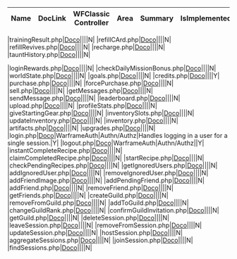 | Name | DocLink | WFClassic Controller | Area | Summary | IsImplemented | 
|--|--|--|--|--|--|

|trainingResult.php|[Doco](/endpoints/trainingResult)||||N|
|refillCArd.php|[Doco](/endpoints/refillCArd)||||N|
|refillRevives.php|[Doco](/endpoints/refillRevives)||||N|
|recharge.php|[Doco](/endpoints/recharge)||||N|
|tauntHistory.php|[Doco](/endpoints/tauntHistory)||||N|


|loginRewards.php|[Doco](/endpoints/loginRewards)||||N|
|checkDailyMissionBonus.php|[Doco](/endpoints/checkDailyMissionBonus)||||N|
|worldState.php|[Doco](/endpoints/worldState)||||N|
|goals.php|[Doco](/endpoints/goals)||||N|
|credits.php|[Doco](/endpoints/credits)||||Y|
|purchase.php|[Doco](/endpoints/purchase)||||N|
|forcePurchase.php|[Doco](/endpoints/forcePurchase)||||N|
|sell.php|[Doco](/endpoints/sell)||||N|
|getMessages.php|[Doco](/endpoints/getMessages)||||N|
|sendMessage.php|[Doco](/endpoints/sendMessage)||||N|
|leaderboard.php|[Doco](/endpoints/leaderboard)||||N|
|upload.php|[Doco](/endpoints/upload)||||N|
|profileStats.php|[Doco](/endpoints/profileStats)||||N|
|giveStartingGear.php|[Doco](/endpoints/giveStartingGear)||||N|
|inventorySlots.php|[Doco](/endpoints/inventorySlots)||||N|
|updateInventory.php|[Doco](/endpoints/updateInventory)||||N|
|inventory.php|[Doco](/endpoints/inventory)||||N|
|artifacts.php|[Doco](/endpoints/artifacts)||||N|
|upgrades.php|[Doco](/endpoints/upgrades)||||N|
|login.php|[Doco](/endpoints/login)|WarframeAuth|Authn/Authz|Handles logging in a user for a single session.|Y|
|logout.php|[Doco](/endpoints/logout)|WarframeAuth|Authn/Authz||Y|
|instantCompleteRecipe.php|[Doco](/endpoints/instantCompleteRecipe)||||N|
|claimCompletedRecipe.php|[Doco](/endpoints/claimCompletedRecipe)||||N|
|startRecipe.php|[Doco](/endpoints/startRecipe)||||N|
|checkPendingRecipes.php|[Doco](/endpoints/checkPendingRecipes)||||N|
|getIgnoredUsers.php|[Doco](/endpoints/getIgnoredUsers)||||N|
|addIgnoredUser.php|[Doco](/endpoints/addIgnoredUser)||||N|
|removeIgnoredUser.php|[Doco](/endpoints/removeIgnoredUser)||||N|
|addFriendImage.php|[Doco](/endpoints/addFriendImage)||||N|
|addPendingFriend.php|[Doco](/endpoints/addPendingFriend)||||N|
|addFriend.php|[Doco](/endpoints/addFriend)||||N|
|removeFriend.php|[Doco](/endpoints/removeFriend)||||N|
|getFriends.php|[Doco](/endpoints/getFriends)||||N|
|createGuild.php|[Doco](/endpoints/createGuild)||||N|
|removeFromGuild.php|[Doco](/endpoints/removeFromGuild)||||N|
|addToGuild.php|[Doco](/endpoints/addToGuild)||||N|
|changeGuildRank.php|[Doco](/endpoints/changeGuildRank)||||N|
|confirmGuildInvitation.php|[Doco](/endpoints/confirmGuildInvitation)||||N|
|getGuild.php|[Doco](/endpoints/getGuild)||||N|
|deleteSession.php|[Doco](/endpoints/deleteSession)||||N|
|leaveSession.php|[Doco](/endpoints/leaveSession)||||N|
|removeFromSession.php|[Doco](/endpoints/removeFromSession)||||N|
|updateSession.php|[Doco](/endpoints/updateSession)||||N|
|hostSession.php|[Doco](/endpoints/hostSession)||||N|
|aggregateSessions.php|[Doco](/endpoints/aggregateSessions)||||N|
|joinSession.php|[Doco](/endpoints/joinSession)||||N|
|findSessions.php|[Doco](/endpoints/findSessions)||||N|